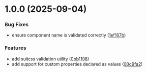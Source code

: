 # 1.0.0 (2025-09-04)


### Bug Fixes

* ensure component name is validated correctly ([1ef167b](https://github.com/simonsmith/stylelint-component-custom-property/commit/1ef167bbd1c5d74a7ccf0e840552c2e80852fbd3))


### Features

* add suitcss validation utility ([0bb1108](https://github.com/simonsmith/stylelint-component-custom-property/commit/0bb11082001cb09b23cf9cbe1b4f595e6c1416cd))
* add support for custom properties declared as values ([00c9fa2](https://github.com/simonsmith/stylelint-component-custom-property/commit/00c9fa25c2db20a1c1f4eabfbacac88b85d7a614))
